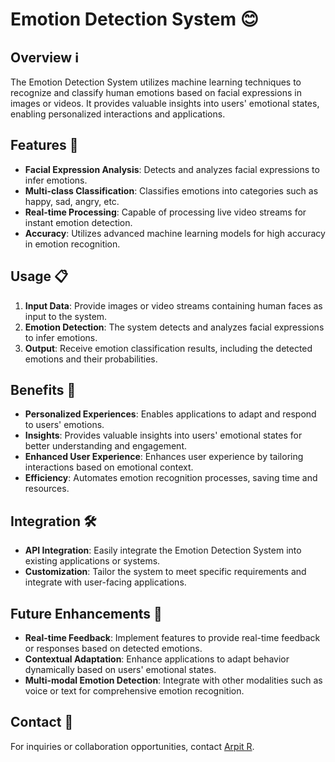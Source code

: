 # Emotion Detection System 😊

## Overview ℹ️

The Emotion Detection System utilizes machine learning techniques to recognize and classify human emotions based on facial expressions in images or videos. It provides valuable insights into users' emotional states, enabling personalized interactions and applications.

## Features 🚀

- **Facial Expression Analysis**: Detects and analyzes facial expressions to infer emotions.
- **Multi-class Classification**: Classifies emotions into categories such as happy, sad, angry, etc.
- **Real-time Processing**: Capable of processing live video streams for instant emotion detection.
- **Accuracy**: Utilizes advanced machine learning models for high accuracy in emotion recognition.

## Usage 📋

1. **Input Data**: Provide images or video streams containing human faces as input to the system.
2. **Emotion Detection**: The system detects and analyzes facial expressions to infer emotions.
3. **Output**: Receive emotion classification results, including the detected emotions and their probabilities.

## Benefits 🌟

- **Personalized Experiences**: Enables applications to adapt and respond to users' emotions.
- **Insights**: Provides valuable insights into users' emotional states for better understanding and engagement.
- **Enhanced User Experience**: Enhances user experience by tailoring interactions based on emotional context.
- **Efficiency**: Automates emotion recognition processes, saving time and resources.

## Integration 🛠️

- **API Integration**: Easily integrate the Emotion Detection System into existing applications or systems.
- **Customization**: Tailor the system to meet specific requirements and integrate with user-facing applications.

## Future Enhancements 🔮

- **Real-time Feedback**: Implement features to provide real-time feedback or responses based on detected emotions.
- **Contextual Adaptation**: Enhance applications to adapt behavior dynamically based on users' emotional states.
- **Multi-modal Emotion Detection**: Integrate with other modalities such as voice or text for comprehensive emotion recognition.

## Contact 📧

For inquiries or collaboration opportunities, contact [Arpit R](mailto:arpitramesan777@gmail.com).
